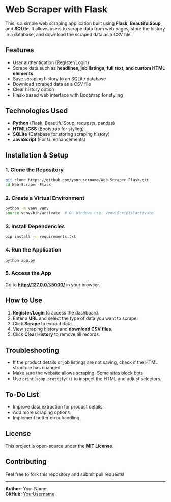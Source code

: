 # Web Scraper with Flask

This is a simple web scraping application built using **Flask**, **BeautifulSoup**, and **SQLite**. It allows users to scrape data from web pages, store the history in a database, and download the scraped data as a CSV file.

## Features
- User authentication (Register/Login)
- Scrape data such as **headlines, job listings, full text, and custom HTML elements**
- Save scraping history to an SQLite database
- Download scraped data as a CSV file
- Clear history option
- Flask-based web interface with Bootstrap for styling

## Technologies Used
- **Python** (Flask, BeautifulSoup, requests, pandas)
- **HTML/CSS** (Bootstrap for styling)
- **SQLite** (Database for storing scraping history)
- **JavaScript** (For UI enhancements)

## Installation & Setup

### 1. Clone the Repository
```bash
git clone https://github.com/yourusername/Web-Scraper-Flask.git
cd Web-Scraper-Flask
```

### 2. Create a Virtual Environment
```bash
python -m venv venv
source venv/bin/activate  # On Windows use: venv\Scripts\activate
```

### 3. Install Dependencies
```bash
pip install -r requirements.txt
```

### 4. Run the Application
```bash
python app.py
```

### 5. Access the App
Go to **http://127.0.0.1:5000/** in your browser.

## How to Use
1. **Register/Login** to access the dashboard.
2. Enter a **URL** and select the type of data you want to scrape.
3. Click **Scrape** to extract data.
4. View scraping history and **download CSV files**.
5. Click **Clear History** to remove all records.

## Troubleshooting
- If the product details or job listings are not saving, check if the HTML structure has changed.
- Make sure the website allows scraping. Some sites block bots.
- Use `print(soup.prettify())` to inspect the HTML and adjust selectors.

## To-Do List
- Improve data extraction for product details.
- Add more scraping options.
- Implement better error handling.

## License
This project is open-source under the **MIT License**.

## Contributing
Feel free to fork this repository and submit pull requests!

---
**Author:** Your Name  
**GitHub:** [YourUsername](https://github.com/yourusername)

